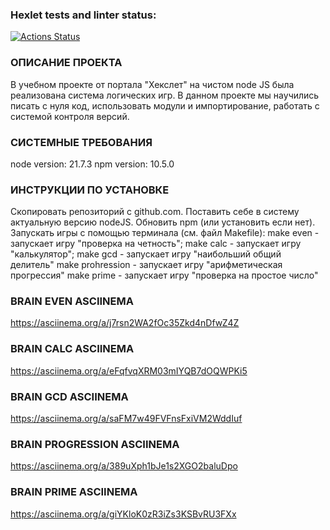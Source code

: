 ### Hexlet tests and linter status:
[![Actions Status](https://github.com/Myotraykt/frontend-project-44/actions/workflows/hexlet-check.yml/badge.svg)](https://github.com/Myotraykt/frontend-project-44/actions)

### ОПИСАНИЕ ПРОЕКТА
В учебном проекте от портала "Хекслет" на чистом node JS была реализована система логических игр. В данном проекте мы научились писать с нуля код, использовать модули и импортирование, работать с системой контроля версий.

### СИСТЕМНЫЕ ТРЕБОВАНИЯ
node version: 21.7.3
npm version: 10.5.0 

### ИНСТРУКЦИИ ПО УСТАНОВКЕ
Скопировать репозиторий с github.com. Поставить себе в систему актуальную версию nodeJS. Обновить npm (или установить если нет). Запускать игры с помощью терминала (см. файл Makefile):
make even - запускает игру "проверка на четность";
make calc - запускает игру "калькулятор";
make gcd - запускает игру "наибольший общий делитель"
make prohression - запускает игру "арифметическая прогрессия"
make prime - запускает игру "проверка на простое число"

### BRAIN EVEN ASCIINEMA
https://asciinema.org/a/j7rsn2WA2fOc35Zkd4nDfwZ4Z

### BRAIN CALC ASCIINEMA
https://asciinema.org/a/eFqfvqXRM03mIYQB7dOQWPKi5

### BRAIN GCD ASCIINEMA
https://asciinema.org/a/saFM7w49FVFnsFxiVM2WddIuf

### BRAIN PROGRESSION ASCIINEMA
https://asciinema.org/a/389uXph1bJe1s2XGO2baluDpo

### BRAIN PRIME ASCIINEMA
https://asciinema.org/a/giYKloK0zR3iZs3KSBvRU3FXx